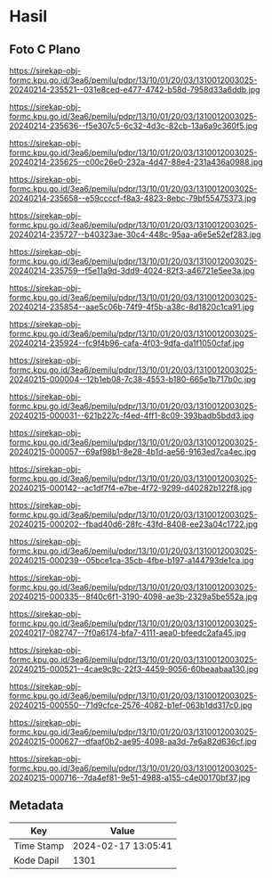 # Hasil

## Foto C Plano

https://sirekap-obj-formc.kpu.go.id/3ea6/pemilu/pdpr/13/10/01/20/03/1310012003025-20240214-235521--031e8ced-e477-4742-b58d-7958d33a6ddb.jpg

https://sirekap-obj-formc.kpu.go.id/3ea6/pemilu/pdpr/13/10/01/20/03/1310012003025-20240214-235636--f5e307c5-6c32-4d3c-82cb-13a6a9c360f5.jpg

https://sirekap-obj-formc.kpu.go.id/3ea6/pemilu/pdpr/13/10/01/20/03/1310012003025-20240214-235625--c00c26e0-232a-4d47-88e4-231a436a0988.jpg

https://sirekap-obj-formc.kpu.go.id/3ea6/pemilu/pdpr/13/10/01/20/03/1310012003025-20240214-235658--e59ccccf-f8a3-4823-8ebc-79bf55475373.jpg

https://sirekap-obj-formc.kpu.go.id/3ea6/pemilu/pdpr/13/10/01/20/03/1310012003025-20240214-235727--b40323ae-30c4-448c-95aa-a6e5e52ef283.jpg

https://sirekap-obj-formc.kpu.go.id/3ea6/pemilu/pdpr/13/10/01/20/03/1310012003025-20240214-235759--f5e11a9d-3dd9-4024-82f3-a46721e5ee3a.jpg

https://sirekap-obj-formc.kpu.go.id/3ea6/pemilu/pdpr/13/10/01/20/03/1310012003025-20240214-235854--aae5c06b-74f9-4f5b-a38c-8d1820c1ca91.jpg

https://sirekap-obj-formc.kpu.go.id/3ea6/pemilu/pdpr/13/10/01/20/03/1310012003025-20240214-235924--fc9f4b96-cafa-4f03-9dfa-da1f1050cfaf.jpg

https://sirekap-obj-formc.kpu.go.id/3ea6/pemilu/pdpr/13/10/01/20/03/1310012003025-20240215-000004--12b1eb08-7c38-4553-b180-665e1b717b0c.jpg

https://sirekap-obj-formc.kpu.go.id/3ea6/pemilu/pdpr/13/10/01/20/03/1310012003025-20240215-000031--621b227c-f4ed-4ff1-8c09-393badb5bdd3.jpg

https://sirekap-obj-formc.kpu.go.id/3ea6/pemilu/pdpr/13/10/01/20/03/1310012003025-20240215-000057--69af98b1-8e28-4b1d-ae56-9163ed7ca4ec.jpg

https://sirekap-obj-formc.kpu.go.id/3ea6/pemilu/pdpr/13/10/01/20/03/1310012003025-20240215-000142--ac1df7f4-e7be-4f72-9299-d40282b122f8.jpg

https://sirekap-obj-formc.kpu.go.id/3ea6/pemilu/pdpr/13/10/01/20/03/1310012003025-20240215-000202--fbad40d6-28fc-43fd-8408-ee23a04c1722.jpg

https://sirekap-obj-formc.kpu.go.id/3ea6/pemilu/pdpr/13/10/01/20/03/1310012003025-20240215-000239--05bce1ca-35cb-4fbe-b197-a144793de1ca.jpg

https://sirekap-obj-formc.kpu.go.id/3ea6/pemilu/pdpr/13/10/01/20/03/1310012003025-20240215-000335--8f40c6f1-3190-4098-ae3b-2329a5be552a.jpg

https://sirekap-obj-formc.kpu.go.id/3ea6/pemilu/pdpr/13/10/01/20/03/1310012003025-20240217-082747--7f0a6174-bfa7-4111-aea0-bfeedc2afa45.jpg

https://sirekap-obj-formc.kpu.go.id/3ea6/pemilu/pdpr/13/10/01/20/03/1310012003025-20240215-000521--4cae9c9c-22f3-4459-9056-60beaabaa130.jpg

https://sirekap-obj-formc.kpu.go.id/3ea6/pemilu/pdpr/13/10/01/20/03/1310012003025-20240215-000550--71d9cfce-2576-4082-b1ef-063b1dd317c0.jpg

https://sirekap-obj-formc.kpu.go.id/3ea6/pemilu/pdpr/13/10/01/20/03/1310012003025-20240215-000627--dfaaf0b2-ae95-4098-aa3d-7e6a82d636cf.jpg

https://sirekap-obj-formc.kpu.go.id/3ea6/pemilu/pdpr/13/10/01/20/03/1310012003025-20240215-000716--7da4ef81-9e51-4988-a155-c4e00170bf37.jpg


## Metadata

| Key        | Value               |
| ---------- | ------------------- |
| Time Stamp | 2024-02-17 13:05:41 |
| Kode Dapil | 1301                |



